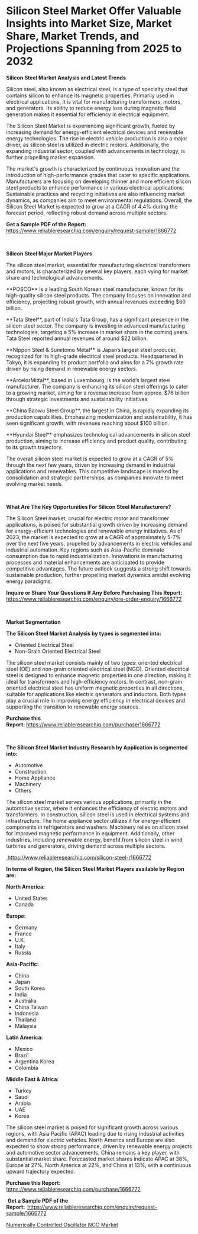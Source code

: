 <p><h1>Silicon Steel Market Offer Valuable Insights into Market Size, Market Share, Market Trends, and Projections Spanning from 2025 to 2032</h1></p><p><strong>Silicon Steel Market Analysis and Latest Trends</strong></p>
<p><p>Silicon steel, also known as electrical steel, is a type of specialty steel that contains silicon to enhance its magnetic properties. Primarily used in electrical applications, it is vital for manufacturing transformers, motors, and generators. Its ability to reduce energy loss during magnetic field generation makes it essential for efficiency in electrical equipment.</p><p>The Silicon Steel Market is experiencing significant growth, fueled by increasing demand for energy-efficient electrical devices and renewable energy technologies. The rise in electric vehicle production is also a major driver, as silicon steel is utilized in electric motors. Additionally, the expanding industrial sector, coupled with advancements in technology, is further propelling market expansion.</p><p>The market's growth is characterized by continuous innovation and the introduction of high-performance grades that cater to specific applications. Manufacturers are focusing on developing thinner and more efficient silicon steel products to enhance performance in various electrical applications. Sustainable practices and recycling initiatives are also influencing market dynamics, as companies aim to meet environmental regulations. Overall, the Silicon Steel Market is expected to grow at a CAGR of 4.4% during the forecast period, reflecting robust demand across multiple sectors.</p></p>
<p><strong>Get a Sample PDF of the Report:&nbsp;</strong> <a href="https://www.reliableresearchiq.com/enquiry/request-sample/1666772?utm_campaign=2319&utm_medium=2&utm_source=Github&utm_content=ia&utm_term=06032025&utm_id=silicon-steel">https://www.reliableresearchiq.com/enquiry/request-sample/1666772</a></p>
<p>&nbsp;</p>
<p><strong>Silicon Steel Major Market Players</strong></p>
<p><p>The silicon steel market, essential for manufacturing electrical transformers and motors, is characterized by several key players, each vying for market share and technological advancements.</p><p>**POSCO** is a leading South Korean steel manufacturer, known for its high-quality silicon steel products. The company focuses on innovation and efficiency, projecting robust growth, with annual revenues exceeding $60 billion.</p><p>**Tata Steel**, part of India's Tata Group, has a significant presence in the silicon steel sector. The company is investing in advanced manufacturing technologies, targeting a 5% increase in market share in the coming years. Tata Steel reported annual revenues of around $22 billion.</p><p>**Nippon Steel & Sumitomo Metal** is Japan’s largest steel producer, recognized for its high-grade electrical steel products. Headquartered in Tokyo, it is expanding its product portfolio and aims for a 7% growth rate driven by rising demand in renewable energy sectors.</p><p>**ArcelorMittal**, based in Luxembourg, is the world’s largest steel manufacturer. The company is enhancing its silicon steel offerings to cater to a growing market, aiming for a revenue increase from approx. $76 billion through strategic investments and sustainability initiatives.</p><p>**China Baowu Steel Group**, the largest in China, is rapidly expanding its production capabilities. Emphasizing modernization and sustainability, it has seen significant growth, with revenues reaching about $100 billion.</p><p>**Hyundai Steel** emphasizes technological advancements in silicon steel production, aiming to increase efficiency and product quality, contributing to its growth trajectory.</p><p>The overall silicon steel market is expected to grow at a CAGR of 5% through the next few years, driven by increasing demand in industrial applications and renewables. This competitive landscape is marked by consolidation and strategic partnerships, as companies innovate to meet evolving market needs.</p></p>
<p>&nbsp;</p>
<p><strong>What Are The Key Opportunities For Silicon Steel Manufacturers?</strong></p>
<p><p>The Silicon Steel market, crucial for electric motor and transformer applications, is poised for substantial growth driven by increasing demand for energy-efficient technologies and renewable energy initiatives. As of 2023, the market is expected to grow at a CAGR of approximately 5-7% over the next five years, propelled by advancements in electric vehicles and industrial automation. Key regions such as Asia-Pacific dominate consumption due to rapid industrialization. Innovations in manufacturing processes and material enhancements are anticipated to provide competitive advantages. The future outlook suggests a strong shift towards sustainable production, further propelling market dynamics amidst evolving energy paradigms.</p></p>
<p><strong>Inquire or Share Your Questions If Any Before Purchasing This Report:</strong> <a href="https://www.reliableresearchiq.com/enquiry/pre-order-enquiry/1666772?utm_campaign=2319&utm_medium=2&utm_source=Github&utm_content=ia&utm_term=06032025&utm_id=silicon-steel">https://www.reliableresearchiq.com/enquiry/pre-order-enquiry/1666772</a></p>
<p>&nbsp;</p>
<p><strong>Market Segmentation</strong></p>
<p><strong>The Silicon Steel Market Analysis by types is segmented into:</strong></p>
<p><ul><li>Oriented Electrical Steel</li><li>Non-Grain Oriented Electrical Steel</li></ul></p>
<p><p>The silicon steel market consists mainly of two types: oriented electrical steel (OE) and non-grain oriented electrical steel (NGO). Oriented electrical steel is designed to enhance magnetic properties in one direction, making it ideal for transformers and high-efficiency motors. In contrast, non-grain oriented electrical steel has uniform magnetic properties in all directions, suitable for applications like electric generators and inductors. Both types play a crucial role in improving energy efficiency in electrical devices and supporting the transition to renewable energy sources.</p></p>
<p><strong>Purchase this Report:&nbsp;</strong><a href="https://www.reliableresearchiq.com/purchase/1666772?utm_campaign=2319&utm_medium=2&utm_source=Github&utm_content=ia&utm_term=06032025&utm_id=silicon-steel">https://www.reliableresearchiq.com/purchase/1666772</a></p>
<p>&nbsp;</p>
<p><strong>The Silicon Steel Market Industry Research by Application is segmented into:</strong></p>
<p><ul><li>Automotive</li><li>Construction</li><li>Home Appliance</li><li>Machinery</li><li>Others</li></ul></p>
<p><p>The silicon steel market serves various applications, primarily in the automotive sector, where it enhances the efficiency of electric motors and transformers. In construction, silicon steel is used in electrical systems and infrastructure. The home appliance sector utilizes it for energy-efficient components in refrigerators and washers. Machinery relies on silicon steel for improved magnetic performance in equipment. Additionally, other industries, including renewable energy, benefit from silicon steel in wind turbines and generators, driving demand across multiple sectors.</p></p>
<p><a href="https://www.reliableresearchiq.com/silicon-steel-r1666772?utm_campaign=2319&utm_medium=2&utm_source=Github&utm_content=ia&utm_term=06032025&utm_id=silicon-steel">&nbsp;https://www.reliableresearchiq.com/silicon-steel-r1666772</a></p>
<p><strong>In terms of Region, the Silicon Steel Market Players available by Region are:</strong></p>
<p>
    <p> <strong> North America: </strong>
        <ul>
            <li>United States</li>
            <li>Canada</li>
        </ul>
        </p> 
    <p> <strong> Europe: </strong>
        <ul>
            <li>Germany</li>
            <li>France</li>
            <li>U.K.</li>
            <li>Italy</li>
            <li>Russia</li>
        </ul>
        </p> 
    <p> <strong> Asia-Pacific: </strong>
        <ul>
            <li>China</li>
            <li>Japan</li>
            <li>South Korea</li>
            <li>India</li>
            <li>Australia</li>
            <li>China Taiwan</li>
            <li>Indonesia</li>
            <li>Thailand</li>
            <li>Malaysia</li>
        </ul>
        </p> 
    <p> <strong> Latin America: </strong>
        <ul>
            <li>Mexico</li>
            <li>Brazil</li>
            <li>Argentina Korea</li>
            <li>Colombia</li>
        </ul>
        </p> 
    <p> <strong> Middle East & Africa: </strong>
        <ul>
            <li>Turkey</li>
            <li>Saudi</li>
            <li>Arabia</li>
            <li>UAE</li>
            <li>Korea</li>
        </ul>
    </p>
    </p>
<p><p>The silicon steel market is poised for significant growth across various regions, with Asia Pacific (APAC) leading due to rising industrial activities and demand for electric vehicles. North America and Europe are also expected to show strong performance, driven by renewable energy projects and automotive sector advancements. China remains a key player, with substantial market share. Forecasted market shares indicate APAC at 38%, Europe at 27%, North America at 22%, and China at 13%, with a continuous upward trajectory expected.</p></p>
<p><strong>Purchase this Report: </strong><a href="https://www.reliableresearchiq.com/purchase/1666772?utm_campaign=2319&utm_medium=2&utm_source=Github&utm_content=ia&utm_term=06032025&utm_id=silicon-steel">https://www.reliableresearchiq.com/purchase/1666772</a></p>
<p>&nbsp;<strong>Get a Sample PDF of the Report:&nbsp;&nbsp;</strong><a href="https://www.reliableresearchiq.com/enquiry/request-sample/1666772?utm_campaign=2319&utm_medium=2&utm_source=Github&utm_content=ia&utm_term=06032025&utm_id=silicon-steel">https://www.reliableresearchiq.com/enquiry/request-sample/1666772</a></p>
<p><strong></strong></p>
<p><p><a href="https://github.com/tambraunrue691969/Market-Research-Report-List-1/blob/main/numerically-controlled-oscillator-nco-market.md?utm_campaign=2319&utm_medium=2&utm_source=Github&utm_content=ia&utm_term=06032025&utm_id=silicon-steel">Numerically Controlled Oscillator NCO Market</a></p></p>